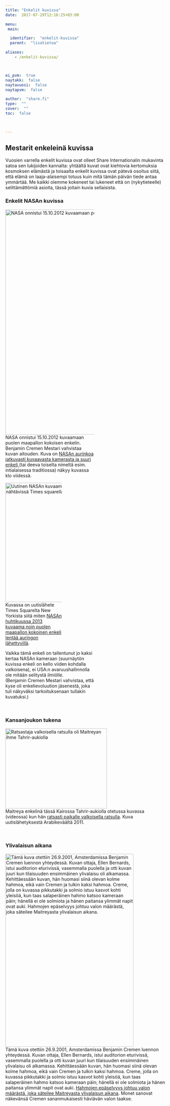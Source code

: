 ```yaml
---
title: "Enkelit kuvissa"
date:  2017-07-29T12:18:25+03:00

menu:
 main:

  identifier:  "enkelit-kuvissa"
  parent:  "lisatietoa"

aliases:
    - /enkelit-kuvissa/



ei_pvm:  true
naytakk:  false
naytavuosi:  false
naytapvm:  false

author:  "share.fi"
type:  ""
cover:  ""
toc:  false


 
---
```

<h2>Mestarit enkeleinä kuvissa</h2>
<p class="alustus">Vuosien varrella enkelit kuvissa ovat olleet Share Internationalin mukavinta satoa sen lukijoiden kannalta: yhtäältä kuvat ovat kiehtovia kertomuksia kosmoksen elämästä ja toisaalta enkelit kuvissa ovat pätevä osoitus siitä, että elämä on laaja-alaisempi totuus kuin mitä tämän päivän tiede antaa ymmärtää. Me kaikki olemme kokeneet tai lukeneet että on (nykytieteelle) selittämättömiä asioita, tässä joitain kuvia sellaisista.</p>

<h3>Enkelit NASAn kuvissa</h3>
<p class="alignleft" style="max-width:55%;"><img src="https://sharefi-cdn.sirv.com/sharefi/nasa-kuvasi-enkelin-lentamassa-kohti-aurinkoa-20121015_0824_c2_1024.jpg" width="700" alt="NASA onnistui 15.10.2012 kuvaamaan puolen maapallon kokoisen enkelin" /> NASA onnistui 15.10.2012 kuvaamaan puolen maapallon kokoisen enkelin. Benjamin Cremen Mestari vahvistaa kuvan aitouden. Kuva on <a href="/lehdistotiedote-nasa-kuvasi-enkelin-lentamassa-kohti-aurinkoa">NASAn aurinkoa jatkuvasti kuvaavasta kamerasta ja suuri enkeli </a>(tai deeva toiselta nimeltä esim. intialaisessa traditiossa) näkyy kuvassa klo viidessä.</p>
<p class="alignright" style="max-width:35%;">
<img src="https://sharefi-cdn.sirv.com/sharefi/nasa-kuvasi-enkelin-web-times-squaren-kuva.jpg" width="371" alt="Uutinen NASAn kuvaamasta enkelistä oli USA:ssa nähtävissä Times squarellakin" /><br />Kuvassa on uutislähete Times Squarelta New Yorkista siitä miten <a href="/nasa-kuvasi-enkelin-lentavan-auringon-lahella">NASAn huhtikuussa&nbsp;2013 kuvaama noin puolen maapallon kokoinen enkeli lentää auringon lähettyvillä</a>.</p>
<p class="alignleft" style="max-width:55%;">Vaikka tämä enkeli on tallentunut jo kaksi kertaa NASAn kameraan (suurnäytön kuvissa enkeli on kello viiden kohdalla valkoisena), ei USA:n avaruushallinnolla ole mitään selitystä ilmiölle.<br>(Benjamin Cremen Mestari vahvistaa, että kyse oli enkelievoluution jäsenestä, joka tuli näkyväksi tarkoituksenaan tullakin kuvatuksi.)</p>
<br clear="all" />
<h3>Kansanjoukon tukena</h3>
<p><img src="https://sharefi-cdn.sirv.com/sharefi/maitreya-201303-kairo-tahrir-valkoinen-ratsastaja-arabikevat-2011.png" width="316" height="249" alt="Ratsastaja valkoisella ratsulla oli Maitreyan ihme Tahrir-aukiolla" /><br />Maitreya enkelinä tässä Kairossa Tahrir-aukiolla otetussa kuvassa (videossa) kun hän <a href="/lisatietoa/tahrir-aukion-valkoinen-ratsastaja-2011/">ratsasti paikalle valkoisella ratsulla</a>. Kuva uutislähetyksestä Arabikeväältä 2011.</p>
<br clear="all" />
<h3>Ylivalaisun aikana</h3>
<p><img src="https://sharefi-cdn.sirv.com/sharefi/ylivalaisu.jpg" width="399" height="600" alt="Tämä kuva otettiin 26.9.2001, Amsterdamissa Benjamin Cremen luennon yhteydessä. Kuvan ottaja, Ellen Bernards, istui auditorion eturivissä, vasemmalla puolella ja otti kuvan juuri kun tilaisuuden ensimmäinen ylivalaisu oli alkamassa. Kehittäessään kuvan, hän huomasi siinä olevan kolme hahmoa, eikä vain Cremen ja tulkin kaksi hahmoa. Creme, jolla on kuvassa pikkutakki ja solmio istuu kasvot kohti yleisöä, kun taas salaperäinen hahmo katsoo kameraan päin; hänellä ei ole solmiota ja hänen paitansa ylimmät napit ovat auki. Hahmojen epäselvyys johtuu valon määrästä, joka säteilee Maitreyasta ylivalaisun aikana." /><br /> 
Tämä kuva otettiin 26.9.2001, Amsterdamissa Benjamin Cremen luennon yhteydessä. Kuvan ottaja, Ellen Bernards, istui auditorion eturivissä, vasemmalla puolella ja otti kuvan juuri kun tilaisuuden ensimmäinen ylivalaisu oli alkamassa. Kehittäessään kuvan, hän huomasi siinä olevan kolme hahmoa, eikä vain Cremen ja tulkin kaksi hahmoa. Creme, jolla on kuvassa pikkutakki ja solmio istuu kasvot kohti yleisöä, kun taas salaperäinen hahmo katsoo kameraan päin; hänellä ei ole solmiota ja hänen paitansa ylimmät napit ovat auki. <a href="/maitreya">Hahmojen epäselvyys johtuu valon määrästä, joka säteilee Maitreyasta ylivalaisun aikana</a>. Monet sanovat näkevänsä Cremen sananmukaisesti häviävän valon taakse.
</p>

